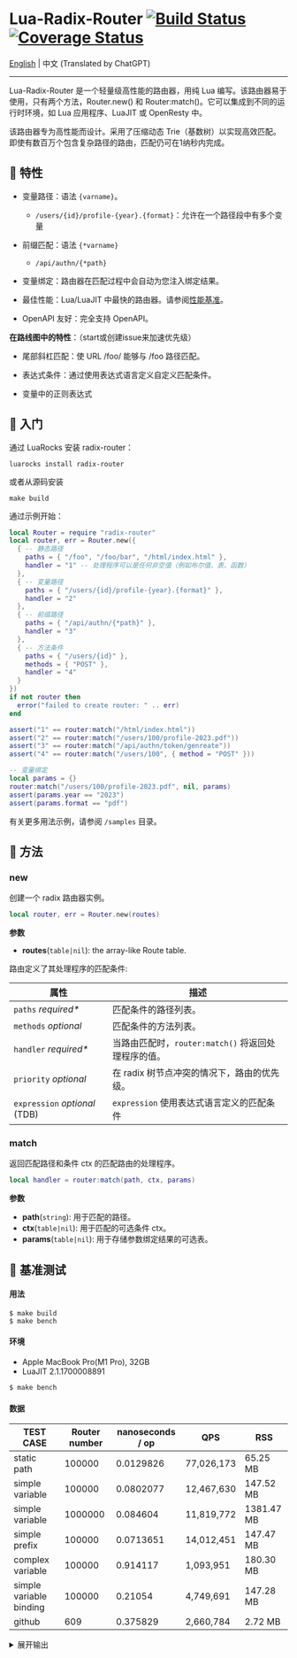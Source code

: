 # Lua-Radix-Router [![Build Status](https://github.com/vm-001/lua-radix-router/actions/workflows/test.yml/badge.svg)](https://github.com/vm-001/lua-radix-router/actions/workflows/test.yml) [![Coverage Status](https://coveralls.io/repos/github/vm-001/lua-radix-router/badge.svg)](https://coveralls.io/github/vm-001/lua-radix-router)

[English](README.md) | 中文 (Translated by ChatGPT)

---

Lua-Radix-Router 是一个轻量级高性能的路由器，用纯 Lua 编写。该路由器易于使用，只有两个方法，Router.new() 和 Router:match()。它可以集成到不同的运行时环境，如 Lua 应用程序、LuaJIT 或 OpenResty 中。

该路由器专为高性能而设计。采用了压缩动态 Trie（基数树）以实现高效匹配。即使有数百万个包含复杂路径的路由，匹配仍可在1纳秒内完成。

## 🔨 特性

- 变量路径：语法 `{varname}`。
  - `/users/{id}/profile-{year}.{format}`：允许在一个路径段中有多个变量

- 前缀匹配：语法 `{*varname}`
  - `/api/authn/{*path}`

- 变量绑定：路由器在匹配过程中会自动为您注入绑定结果。

- 最佳性能：Lua/LuaJIT 中最快的路由器。请参阅[性能基准](#-基准测试)。

- OpenAPI 友好：完全支持 OpenAPI。



**在路线图中的特性**：（start或创建issue来加速优先级）

- 尾部斜杠匹配：使 URL /foo/ 能够与 /foo 路径匹配。

- 表达式条件：通过使用表达式语言定义自定义匹配条件。

- 变量中的正则表达式


## 📖 入门

通过 LuaRocks 安装 radix-router：

```
luarocks install radix-router
```

或者从源码安装

```
make build
```

通过示例开始：

```lua
local Router = require "radix-router"
local router, err = Router.new({
  { -- 静态路径
    paths = { "/foo", "/foo/bar", "/html/index.html" },
    handler = "1" -- 处理程序可以是任何非空值（例如布尔值、表、函数）
  },
  { -- 变量路径
    paths = { "/users/{id}/profile-{year}.{format}" },
    handler = "2"
  },
  { -- 前缀路径
    paths = { "/api/authn/{*path}" },
    handler = "3"
  },
  { -- 方法条件
    paths = { "/users/{id}" },
    methods = { "POST" },
    handler = "4"
  }
})
if not router then
  error("failed to create router: " .. err)
end

assert("1" == router:match("/html/index.html"))
assert("2" == router:match("/users/100/profile-2023.pdf"))
assert("3" == router:match("/api/authn/token/genreate"))
assert("4" == router:match("/users/100", { method = "POST" }))

-- 变量绑定
local params = {}
router:match("/users/100/profile-2023.pdf", nil, params)
assert(params.year == "2023")
assert(params.format == "pdf")
```

有关更多用法示例，请参阅 `/samples` 目录。

## 📄 方法


### new

创建一个 radix 路由器实例。

```lua
local router, err = Router.new(routes)
```

**参数**

- **routes**(`table|nil`): the array-like Route table.



路由定义了其处理程序的匹配条件:

| 属性                      | 描述                                 |
| ----------------------------- |------------------------------------|
| `paths`  *required\**         | 匹配条件的路径列表。                         |
| `methods` *optional*          | 匹配条件的方法列表。                         |
| `handler` *required\**        | 当路由匹配时，`router:match()` 将返回处理程序的值。 |
| `priority` *optional*         | 在 radix 树节点冲突的情况下，路由的优先级。          |
| `expression` *optional* (TDB) | `expression` 使用表达式语言定义的匹配条件        |



### match

返回匹配路径和条件 ctx 的匹配路由的处理程序。

```lua
local handler = router:match(path, ctx, params)
```

**参数**

- **path**(`string`): 用于匹配的路径。
- **ctx**(`table|nil`): 用于匹配的可选条件 ctx。
- **params**(`table|nil`): 用于存储参数绑定结果的可选表。

## 🚀 基准测试

#### 用法

```
$ make build
$ make bench
```

#### 环境

- Apple MacBook Pro(M1 Pro), 32GB
- LuaJIT 2.1.1700008891

```
$ make bench
```

#### 数据

| TEST CASE               | Router number | nanoseconds / op | QPS        | RSS          |
| ----------------------- | ------------- |------------------|------------|--------------|
| static path             | 100000        | 0.0129826        | 77,026,173 | 65.25 MB     |
| simple variable         | 100000        | 0.0802077        | 12,467,630 | 147.52 MB    |
| simple variable         | 1000000       | 0.084604         | 11,819,772 | 1381.47 MB   |
| simple prefix           | 100000        | 0.0713651        | 14,012,451 | 147.47 MB    |
| complex variable        | 100000        | 0.914117         | 1,093,951  | 180.30 MB    |
| simple variable binding | 100000        | 0.21054          | 4,749,691  | 147.28 MB    |
| github                  | 609           | 0.375829         | 2,660,784  | 2.72 MB      |

<details>
<summary>展开输出</summary>

```
RADIX_ROUTER_ROUTES=100000 RADIX_ROUTER_TIMES=10000000 luajit benchmark/static-paths.lua
========== static path ==========
routes  :	100000
times   :	10000000
elapsed :	0.129826 s
QPS     :	77026173
ns/op   :	0.0129826 ns
path    :	/50000
handler :	50000
Memory  :	65.25 MB

RADIX_ROUTER_ROUTES=100000 RADIX_ROUTER_TIMES=10000000 luajit benchmark/simple-variable.lua
========== variable ==========
routes  :	100000
times   :	10000000
elapsed :	0.802077 s
QPS     :	12467630
ns/op   :	0.0802077 ns
path    :	/1/foo
handler :	1
Memory  :	147.52 MB

RADIX_ROUTER_ROUTES=1000000 RADIX_ROUTER_TIMES=10000000 luajit benchmark/simple-variable.lua
========== variable ==========
routes  :       1000000
times   :       10000000
elapsed :       0.84604 s
QPS     :       11819772
ns/op   :       0.084604 ns
path    :       /1/foo
handler :       1
Memory  :       1381.47 MB

RADIX_ROUTER_ROUTES=100000 RADIX_ROUTER_TIMES=10000000 luajit benchmark/simple-prefix.lua
========== prefix ==========
routes  :	100000
times   :	10000000
elapsed :	0.713651 s
QPS     :	14012451
ns/op   :	0.0713651 ns
path    :	/1/a
handler :	1
Memory  :	147.47 MB

RADIX_ROUTER_ROUTES=100000 RADIX_ROUTER_TIMES=1000000 luajit benchmark/complex-variable.lua
========== variable ==========
routes  :	100000
times   :	1000000
elapsed :	0.914117 s
QPS     :	1093951
ns/op   :	0.914117 ns
path    :	/aa/bb/cc/dd/ee/ff/gg/hh/ii/jj/kk/ll/mm/nn/oo/pp/qq/rr/ss/tt/uu/vv/ww/xx/yy/zz50000
handler :	50000
Memory  :	180.30 MB

RADIX_ROUTER_ROUTES=100000 RADIX_ROUTER_TIMES=10000000 luajit benchmark/simple-variable-binding.lua
========== variable ==========
routes  :	100000
times   :	10000000
elapsed :	2.1054 s
QPS     :	4749691
ns/op   :	0.21054 ns
path    :	/1/foo
handler :	1
params : name = foo
Memory  :	147.28 MB

RADIX_ROUTER_TIMES=1000000 luajit benchmark/github-routes.lua
========== github apis ==========
routes  :	609
times   :	1000000
elapsed :	0.375829 s
QPS     :	2660784
ns/op   :	0.375829 ns
path    :	/repos/vm-001/lua-radix-router/import
handler :	/repos/{owner}/{repo}/import
Memory  :	2.72 MB
```

</details>

</details>
